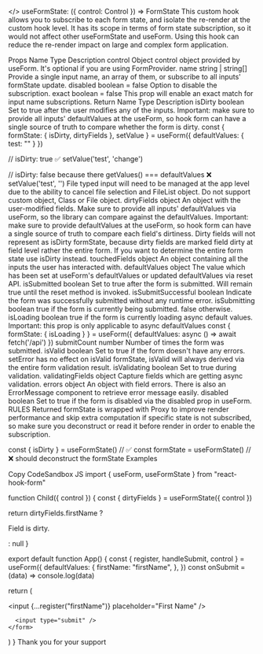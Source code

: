 
</> useFormState: ({ control: Control }) => FormState
This custom hook allows you to subscribe to each form state, and isolate the re-render at the custom hook level. It has its scope in terms of form state subscription, so it would not affect other useFormState and useForm. Using this hook can reduce the re-render impact on large and complex form application.

Props
Name	Type	Description
control	Object	control object provided by useForm. It's optional if you are using FormProvider.
name	string | string[]	Provide a single input name, an array of them, or subscribe to all inputs' formState update.
disabled	boolean = false	Option to disable the subscription.
exact	boolean = false	This prop will enable an exact match for input name subscriptions.
Return
Name	Type	Description
isDirty	boolean	Set to true after the user modifies any of the inputs.
Important: make sure to provide all inputs' defaultValues at the useForm, so hook form can have a single source of truth to compare whether the form is dirty.
const {
  formState: { isDirty, dirtyFields },
  setValue
} = useForm({ defaultValues: { test: "" } })

// isDirty: true ✅
setValue('test', 'change')

// isDirty: false because there getValues() === defaultValues ❌
setValue('test', '')
File typed input will need to be managed at the app level due to the ability to cancel file selection and FileList object.
Do not support custom object, Class or File object.
dirtyFields	object	An object with the user-modified fields. Make sure to provide all inputs' defaultValues via useForm, so the library can compare against the defaultValues.
Important: make sure to provide defaultValues at the useForm, so hook form can have a single source of truth to compare each field's dirtiness.
Dirty fields will not represent as isDirty formState, because dirty fields are marked field dirty at field level rather the entire form. If you want to determine the entire form state use isDirty instead.
touchedFields	object	An object containing all the inputs the user has interacted with.
defaultValues	object	The value which has been set at useForm's defaultValues or updated defaultValues via reset API.
isSubmitted	boolean	Set to true after the form is submitted. Will remain true until the reset method is invoked.
isSubmitSuccessful	boolean	Indicate the form was successfully submitted without any runtime error.
isSubmitting	boolean	true if the form is currently being submitted. false otherwise.
isLoading	boolean	true if the form is currently loading async default values.
Important: this prop is only applicable to async defaultValues
const {
  formState: { isLoading }
} = useForm({
  defaultValues: async () => await fetch('/api')
})
submitCount	number	Number of times the form was submitted.
isValid	boolean	Set to true if the form doesn't have any errors.
setError has no effect on isValid formState, isValid will always derived via the entire form validation result.
isValidating	boolean	Set to true during validation.
validatingFields	object	Capture fields which are getting async validation.
errors	object	An object with field errors. There is also an ErrorMessage component to retrieve error message easily.
disabled	boolean	Set to true if the form is disabled via the disabled prop in useForm.
 RULES
Returned formState is wrapped with Proxy to improve render performance and skip extra computation if specific state is not subscribed, so make sure you deconstruct or read it before render in order to enable the subscription.

const { isDirty } = useFormState() // ✅
const formState = useFormState() // ❌ should deconstruct the formState
Examples

Copy
CodeSandbox
JS
import { useForm, useFormState } from "react-hook-form"

function Child({ control }) {
  const { dirtyFields } = useFormState({ control })

  return dirtyFields.firstName ? <p>Field is dirty.</p> : null
}

export default function App() {
  const { register, handleSubmit, control } = useForm({
    defaultValues: {
      firstName: "firstName",
    },
  })
  const onSubmit = (data) => console.log(data)

  return (
    <form onSubmit={handleSubmit(onSubmit)}>
      <input {...register("firstName")} placeholder="First Name" />
      <Child control={control} />

      <input type="submit" />
    </form>
  )
}
Thank you for your support
